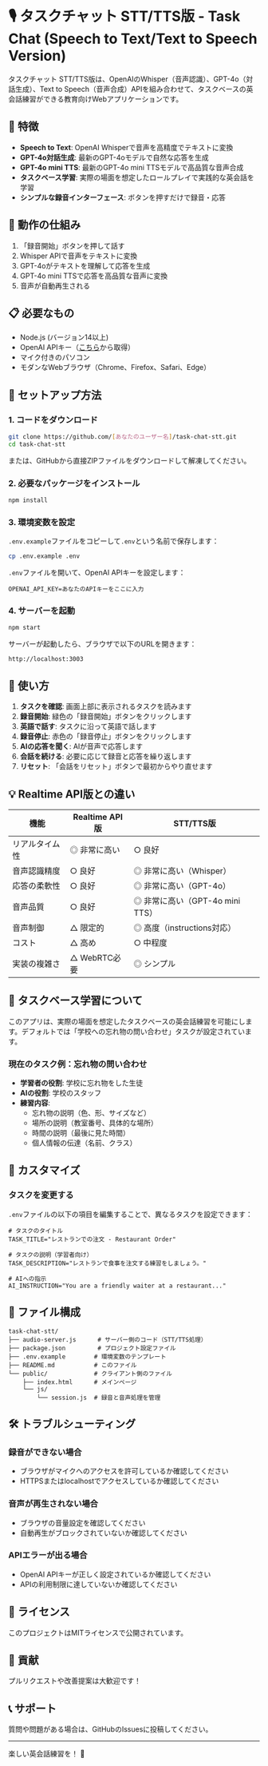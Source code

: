 # 🎙️ タスクチャット STT/TTS版 - Task Chat (Speech to Text/Text to Speech Version)

タスクチャット STT/TTS版は、OpenAIのWhisper（音声認識）、GPT-4o（対話生成）、Text to Speech（音声合成）APIを組み合わせて、タスクベースの英会話練習ができる教育向けWebアプリケーションです。

## 🌟 特徴

- **Speech to Text**: OpenAI Whisperで音声を高精度でテキストに変換
- **GPT-4o対話生成**: 最新のGPT-4oモデルで自然な応答を生成
- **GPT-4o mini TTS**: 最新のGPT-4o mini TTSモデルで高品質な音声合成
- **タスクベース学習**: 実際の場面を想定したロールプレイで実践的な英会話を学習
- **シンプルな録音インターフェース**: ボタンを押すだけで録音・応答

## 🔄 動作の仕組み

1. 「録音開始」ボタンを押して話す
2. Whisper APIで音声をテキストに変換
3. GPT-4oがテキストを理解して応答を生成
4. GPT-4o mini TTSで応答を高品質な音声に変換
5. 音声が自動再生される

## 📋 必要なもの

- Node.js (バージョン14以上)
- OpenAI APIキー（[こちら](https://platform.openai.com/api-keys)から取得）
- マイク付きのパソコン
- モダンなWebブラウザ（Chrome、Firefox、Safari、Edge）

## 🚀 セットアップ方法

### 1. コードをダウンロード

```bash
git clone https://github.com/[あなたのユーザー名]/task-chat-stt.git
cd task-chat-stt
```

または、GitHubから直接ZIPファイルをダウンロードして解凍してください。

### 2. 必要なパッケージをインストール

```bash
npm install
```

### 3. 環境変数を設定

`.env.example`ファイルをコピーして`.env`という名前で保存します：

```bash
cp .env.example .env
```

`.env`ファイルを開いて、OpenAI APIキーを設定します：

```
OPENAI_API_KEY=あなたのAPIキーをここに入力
```

### 4. サーバーを起動

```bash
npm start
```

サーバーが起動したら、ブラウザで以下のURLを開きます：

```
http://localhost:3003
```

## 🎯 使い方

1. **タスクを確認**: 画面上部に表示されるタスクを読みます
2. **録音開始**: 緑色の「録音開始」ボタンをクリックします
3. **英語で話す**: タスクに沿って英語で話します
4. **録音停止**: 赤色の「録音停止」ボタンをクリックします
5. **AIの応答を聞く**: AIが音声で応答します
6. **会話を続ける**: 必要に応じて録音と応答を繰り返します
7. **リセット**: 「会話をリセット」ボタンで最初からやり直せます

## 💡 Realtime API版との違い

| 機能 | Realtime API版 | STT/TTS版 |
|------|---------------|-----------|
| リアルタイム性 | ◎ 非常に高い | ○ 良好 |
| 音声認識精度 | ○ 良好 | ◎ 非常に高い（Whisper） |
| 応答の柔軟性 | ○ 良好 | ◎ 非常に高い（GPT-4o） |
| 音声品質 | ○ 良好 | ◎ 非常に高い（GPT-4o mini TTS） |
| 音声制御 | △ 限定的 | ◎ 高度（instructions対応） |
| コスト | △ 高め | ○ 中程度 |
| 実装の複雑さ | △ WebRTC必要 | ◎ シンプル |

## 🎯 タスクベース学習について

このアプリは、実際の場面を想定したタスクベースの英会話練習を可能にします。デフォルトでは「学校への忘れ物の問い合わせ」タスクが設定されています。

### 現在のタスク例：忘れ物の問い合わせ

- **学習者の役割**: 学校に忘れ物をした生徒
- **AIの役割**: 学校のスタッフ
- **練習内容**: 
  - 忘れ物の説明（色、形、サイズなど）
  - 場所の説明（教室番号、具体的な場所）
  - 時間の説明（最後に見た時間）
  - 個人情報の伝達（名前、クラス）

## 🔧 カスタマイズ

### タスクを変更する

`.env`ファイルの以下の項目を編集することで、異なるタスクを設定できます：

```env
# タスクのタイトル
TASK_TITLE="レストランでの注文 - Restaurant Order"

# タスクの説明（学習者向け）
TASK_DESCRIPTION="レストランで食事を注文する練習をしましょう。"

# AIへの指示
AI_INSTRUCTION="You are a friendly waiter at a restaurant..."
```

## 📁 ファイル構成

```
task-chat-stt/
├── audio-server.js      # サーバー側のコード（STT/TTS処理）
├── package.json         # プロジェクト設定ファイル
├── .env.example        # 環境変数のテンプレート
├── README.md           # このファイル
└── public/             # クライアント側のファイル
    ├── index.html      # メインページ
    └── js/
        └── session.js  # 録音と音声処理を管理
```

## 🛠️ トラブルシューティング

### 録音ができない場合
- ブラウザがマイクへのアクセスを許可しているか確認してください
- HTTPSまたはlocalhostでアクセスしているか確認してください

### 音声が再生されない場合
- ブラウザの音量設定を確認してください
- 自動再生がブロックされていないか確認してください

### APIエラーが出る場合
- OpenAI APIキーが正しく設定されているか確認してください
- APIの利用制限に達していないか確認してください

## 📄 ライセンス

このプロジェクトはMITライセンスで公開されています。

## 🤝 貢献

プルリクエストや改善提案は大歓迎です！

## 📞 サポート

質問や問題がある場合は、GitHubのIssuesに投稿してください。

---

楽しい英会話練習を！ 🎉